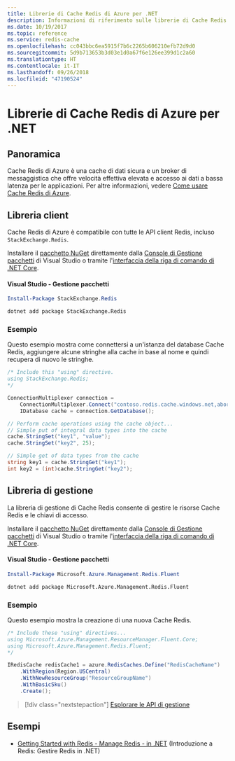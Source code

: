 ```yaml
---
title: Librerie di Cache Redis di Azure per .NET
description: Informazioni di riferimento sulle librerie di Cache Redis di Azure per .NET
ms.date: 10/19/2017
ms.topic: reference
ms.service: redis-cache
ms.openlocfilehash: cc043bbc6ea5915f7b6c2265b606210efb72d9d0
ms.sourcegitcommit: 5d9b713653b3d03e1d0a67f6e126ee399d1c2a60
ms.translationtype: HT
ms.contentlocale: it-IT
ms.lasthandoff: 09/26/2018
ms.locfileid: "47190524"
---
```

# <a name="azure-redis-cache-libraries-for-net"></a>Librerie di Cache Redis di Azure per .NET

## <a name="overview"></a>Panoramica

Cache Redis di Azure è una cache di dati sicura e un broker di messaggistica che offre velocità effettiva elevata e accesso ai dati a bassa latenza per le applicazioni.  Per altre informazioni, vedere [Come usare Cache Redis di Azure](https://docs.microsoft.com/azure/redis-cache/cache-dotnet-how-to-use-azure-redis-cache).

## <a name="client-library"></a>Libreria client

Cache Redis di Azure è compatibile con tutte le API client Redis, incluso `StackExchange.Redis`.

Installare il [pacchetto NuGet](https://www.nuget.org/packages/StackExchange.Redis) direttamente dalla [Console di Gestione pacchetti][PackageManager] di Visual Studio o tramite l'[interfaccia della riga di comando di .NET Core][DotNetCLI].

#### <a name="visual-studio-package-manager"></a>Visual Studio - Gestione pacchetti

```powershell
Install-Package StackExchange.Redis
```

```bash
dotnet add package StackExchange.Redis
```

### <a name="example"></a>Esempio

Questo esempio mostra come connettersi a un'istanza del database Cache Redis, aggiungere alcune stringhe alla cache in base al nome e quindi recupera di nuovo le stringhe.

```csharp
/* Include this "using" directive.
using StackExchange.Redis;
*/

ConnectionMultiplexer connection = 
    ConnectionMultiplexer.Connect("contoso.redis.cache.windows.net,abortConnect=false,ssl=true,password=...");
    IDatabase cache = connection.GetDatabase();

// Perform cache operations using the cache object...
// Simple put of integral data types into the cache
cache.StringSet("key1", "value");
cache.StringSet("key2", 25);

// Simple get of data types from the cache
string key1 = cache.StringGet("key1");
int key2 = (int)cache.StringGet("key2");
```

## <a name="management-library"></a>Libreria di gestione

La libreria di gestione di Cache Redis consente di gestire le risorse Cache Redis e le chiavi di accesso.

Installare il [pacchetto NuGet](https://www.nuget.org/packages/Microsoft.Azure.Management.Redis.Fluent) direttamente dalla [Console di Gestione pacchetti][PackageManager] di Visual Studio o tramite l'[interfaccia della riga di comando di .NET Core][DotNetCLI].

#### <a name="visual-studio-package-manager"></a>Visual Studio - Gestione pacchetti

```powershell
Install-Package Microsoft.Azure.Management.Redis.Fluent
```

```bash
dotnet add package Microsoft.Azure.Management.Redis.Fluent
```

### <a name="example"></a>Esempio

Questo esempio mostra la creazione di una nuova Cache Redis.

```csharp
/* Include these "using" directives...
using Microsoft.Azure.Management.ResourceManager.Fluent.Core;
using Microsoft.Azure.Management.Redis.Fluent;
*/

IRedisCache redisCache1 = azure.RedisCaches.Define("RedisCacheName")
    .WithRegion(Region.USCentral)
    .WithNewResourceGroup("ResourceGroupName")
    .WithBasicSku()
    .Create();
```

> [!div class="nextstepaction"]
> [Esplorare le API di gestione](/dotnet/api/overview/azure/rediscache/management)


## <a name="samples"></a>Esempi

* [Getting Started with Redis - Manage Redis - in .NET](https://github.com/Azure-Samples/redis-cache-dotnet-manage-cache) (Introduzione a Redis: Gestire Redis in .NET)

[PackageManager]: https://docs.microsoft.com/nuget/tools/package-manager-console
[DotNetCLI]: https://docs.microsoft.com/dotnet/core/tools/dotnet-add-package
